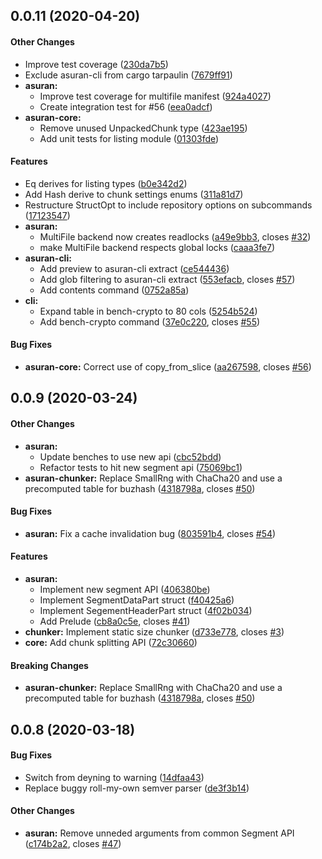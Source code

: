 <a name="0.0.11"></a>
## 0.0.11 (2020-04-20)


#### Other Changes

*   Improve test coverage ([230da7b5](230da7b5))
*   Exclude asuran-cli from cargo tarpaulin ([7679ff91](7679ff91))
* **asuran:**
  *  Improve test coverage for multifile manifest ([924a4027](924a4027))
  *  Create integration test for #56 ([eea0adcf](eea0adcf))
* **asuran-core:**
  *  Remove unused UnpackedChunk type ([423ae195](423ae195))
  *  Add unit tests for listing module ([01303fde](01303fde))

#### Features

*   Eq derives for listing types ([b0e342d2](b0e342d2))
*   Add Hash derive to chunk settings enums ([311a81d7](311a81d7))
*   Restructure StructOpt to include repository options on subcommands ([17123547](17123547))
* **asuran:**
  *  MultiFile backend now creates readlocks ([a49e9bb3](a49e9bb3), closes [#32](32))
  *  make MultiFile backend respects global locks ([caaa3fe7](caaa3fe7))
* **asuran-cli:**
  *  Add preview to asuran-cli extract ([ce544436](ce544436))
  *  Add glob filtering to asuran-cli extract ([553efacb](553efacb), closes [#57](57))
  *  Add contents command ([0752a85a](0752a85a))
* **cli:**
  *  Expand table in bench-crypto to 80 cols ([5254b524](5254b524))
  *  Add bench-crypto command ([37e0c220](37e0c220), closes [#55](55))

#### Bug Fixes

* **asuran-core:**  Correct use of copy_from_slice ([aa267598](aa267598), closes [#56](56))



<a name="0.0.9"></a>
## 0.0.9 (2020-03-24)


#### Other Changes

* **asuran:**
  *  Update benches to use new api ([cbc52bdd](cbc52bdd))
  *  Refactor tests to hit new segment api ([75069bc1](75069bc1))
* **asuran-chunker:**  Replace SmallRng with ChaCha20 and use a precomputed table for buzhash ([4318798a](4318798a), closes [#50](50))

#### Bug Fixes

* **asuran:**  Fix a cache invalidation bug ([803591b4](803591b4), closes [#54](54))

#### Features

* **asuran:**
  *  Implement new segment API ([406380be](406380be))
  *  Implement SegmentDataPart struct ([f40425a6](f40425a6))
  *  Implement SegementHeaderPart struct ([4f02b034](4f02b034))
  *  Add Prelude ([cb8a0c5e](cb8a0c5e), closes [#41](41))
* **chunker:**  Implement static size chunker ([d733e778](d733e778), closes [#3](3))
* **core:**  Add chunk splitting API ([72c30660](72c30660))

#### Breaking Changes

* **asuran-chunker:**  Replace SmallRng with ChaCha20 and use a precomputed table for buzhash ([4318798a](4318798a), closes [#50](50))



<a name="0.0.8"></a>
## 0.0.8 (2020-03-18)


#### Bug Fixes

*   Switch from deyning to warning ([14dfaa43](14dfaa43))
*   Replace buggy roll-my-own semver parser ([de3f3b14](de3f3b14))

#### Other Changes

* **asuran:**  Remove unneded arguments from common Segment API ([c174b2a2](c174b2a2), closes [#47](47))



